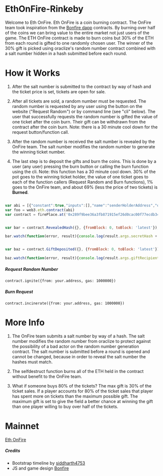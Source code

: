# EthOnFire-Rinkeby
Welcome to Eth OnFire. Eth OnFire is a coin burning contract. The OnFire team took inspiration from the [Bonfire dapp](https://github.com/BonfireEth/Bonfire-15-I) contracts. By burning over half of the coins we can bring value to the entire market not just users of the game. The ETH OnFire contract is made to burn coins but 30% of the ETH from each round is gifted to one randomly chosen user. The winner of the 30% gift is picked using oraclize's random number contract combined with a salt number hidden in a hash submitted before each round. 

# How it Works
1. After the salt number is submitted to the contract by way of hash and the ticket price is set, tickets are open for sale. 

2. After all tickets are sold, a random number must be requested. The random number is requested by any user using the button on the website ("Request Random") or by command line (see "cli" below). The user that successfully requests the random number is gifted the value of one ticket after the coin burn. Their gift can be withdrawn from the contract after the coin burn. Note: there is a 30 minute cool down for the request button/function call.

3. After the random number is received the salt number is revealed by the OnFire team. The salt number modifies the random number to generate the winning ticket number.

4. The last step is to deposit the gifts and burn the coins. This is done by a user (any user) pressing the burn button or calling the burn function using the cli. Note: this function has a 30 minute cool down. 30% of the pot goes to the winning ticket holder, the value of one ticket goes to each of the function callers (Request Random and Burn functions), 1% goes to the OnFire team, and about 69% (less the price of two tickets) is **Burned**.


```javascript

var abi = [{"constant":true,"inputs":[],"name":"senderHolderAddress","outputs":[{"name":"","type":"address"}],"payable":false,"stateMutability":"view","type":"function"},{"constant":true,"inputs":[],"name":"precommitHash","outputs":[{"name":"","type":"bytes32"}],"payable":false,"stateMutability":"view","type":"function"},{"constant":true,"inputs":[],"name":"burnWallet","outputs":[{"name":"","type":"address"}],"payable":false,"stateMutability":"view","type":"function"},{"constant":true,"inputs":[],"name":"prizeAddress","outputs":[{"name":"","type":"address"}],"payable":false,"stateMutability":"view","type":"function"},{"constant":true,"inputs":[],"name":"reward","outputs":[{"name":"","type":"uint256"}],"payable":false,"stateMutability":"view","type":"function"},{"constant":true,"inputs":[],"name":"pastWinnerCounter","outputs":[{"name":"","type":"uint256"}],"payable":false,"stateMutability":"view","type":"function"},{"constant":true,"inputs":[],"name":"messageOut","outputs":[{"name":"","type":"string"}],"payable":false,"stateMutability":"view","type":"function"},{"constant":true,"inputs":[],"name":"ticketCounter","outputs":[{"name":"","type":"uint256"}],"payable":false,"stateMutability":"view","type":"function"},{"constant":false,"inputs":[{"name":"value","type":"uint256"}],"name":"setPrice","outputs":[],"payable":true,"stateMutability":"payable","type":"function"},{"constant":true,"inputs":[],"name":"stage3","outputs":[{"name":"","type":"bool"}],"payable":false,"stateMutability":"view","type":"function"},{"constant":true,"inputs":[],"name":"price","outputs":[{"name":"","type":"uint256"}],"payable":false,"stateMutability":"view","type":"function"},{"constant":true,"inputs":[],"name":"oracleRandomNumber","outputs":[{"name":"","type":"uint256"}],"payable":false,"stateMutability":"view","type":"function"},{"constant":false,"inputs":[{"name":"secretHash","type":"bytes32"}],"name":"submitSecretHash","outputs":[],"payable":false,"stateMutability":"nonpayable","type":"function"},{"constant":false,"inputs":[],"name":"incinerate","outputs":[],"payable":false,"stateMutability":"nonpayable","type":"function"},{"constant":true,"inputs":[],"name":"stage4","outputs":[{"name":"","type":"bool"}],"payable":false,"stateMutability":"view","type":"function"},{"constant":true,"inputs":[{"name":"","type":"uint256"}],"name":"pastWinners","outputs":[{"name":"incinerationTime","type":"uint256"},{"name":"winnersAddress","type":"address"},{"name":"prizeAmount","type":"uint256"},{"name":"preHash","type":"bytes32"},{"name":"postTxtOne","type":"string"},{"name":"secretNumber","type":"uint256"},{"name":"postTxtTwo","type":"string"}],"payable":false,"stateMutability":"view","type":"function"},{"constant":true,"inputs":[],"name":"saltNum","outputs":[{"name":"","type":"uint256"}],"payable":false,"stateMutability":"view","type":"function"},{"constant":true,"inputs":[],"name":"stage6","outputs":[{"name":"","type":"bool"}],"payable":false,"stateMutability":"view","type":"function"},{"constant":false,"inputs":[],"name":"ignite","outputs":[],"payable":false,"stateMutability":"nonpayable","type":"function"},{"anonymous":false,"inputs":[{"indexed":false,"name":"burned","type":"uint256"}],"name":"IncinerationComplete","type":"event"},{"payable":true,"stateMutability":"payable","type":"fallback"},{"constant":false,"inputs":[],"name":"withdraw","outputs":[],"payable":false,"stateMutability":"nonpayable","type":"function"},{"anonymous":false,"inputs":[{"indexed":false,"name":"txt","type":"string"}],"name":"Reader","type":"event"},{"anonymous":false,"inputs":[{"indexed":false,"name":"txt","type":"string"},{"indexed":false,"name":"secretHash","type":"bytes32"}],"name":"SaltHashSet","type":"event"},{"anonymous":false,"inputs":[{"indexed":false,"name":"val","type":"uint256"}],"name":"NewPrice","type":"event"},{"anonymous":false,"inputs":[{"indexed":false,"name":"ticketsLeft","type":"uint256"}],"name":"TicketSold","type":"event"},{"anonymous":false,"inputs":[{"indexed":false,"name":"secretHash","type":"bytes32"},{"indexed":false,"name":"textOne","type":"string"},{"indexed":false,"name":"secretNum","type":"uint256"},{"indexed":false,"name":"textTwo","type":"string"}],"name":"RevealedHash","type":"event"}]
var foo = web3.eth.contract(abi)
var contract = firePlace.at('0x289f9bee36a3fb871915ef26d0cac00f77ecdb34')


var bar = contract.RevealedHash({}, {fromBlock: 0, toBlock: 'latest'});

bar.watch(function(error, result){console.log(result.args.secretHash + " " + result.args.textOne + " " + result.args.secretNum + " " + result.args.textTwo)});


var baz = contract.GiftDeposited({}, {fromBlock: 0, toBlock: 'latest'});

baz.watch(function(error, result){console.log(result.args.giftRecipient + " " + result.args.amount)});

```
##### Request Random Number
```
contract.ignite({from: your.address, gas: 1000000})
```
##### Burn Request
```
contract.incinerate({from: your.address, gas: 1000000})
```

# More Info
1. The OnFire team submits a salt number by way of a hash. The salt number modifies the random number from oraclize to protect against the possibility of a bad actor on the random number generation contract. The salt number is submitted before a round is opened and cannot be changed, because in order to reveal the salt number the hashes must match. 

2. The selfdestruct function burns all of the ETH held in the contract without benefit to the OnFire team.

3. What if someone buys 80% of the tickets? The max gift is 30% of the ticket sales. If a player accounts for 80% of the ticket sales that player has spent more on tickets than the maximum possible gift. The maximum gift is set to give the field a better chance at winning the gift than one player willing to buy over half of the tickets. 

# Mainnet
[Eth OnFire](https://ethonfire.github.io/EthOnFire/)

##### Credits
* Bootstrap timeline by [siddharth4753](https://bootsnipp.com/snippets/Q0ppE) 
* JS and game design [Bonfire](https://github.com/BonfireEth/Bonfire-15-I)
